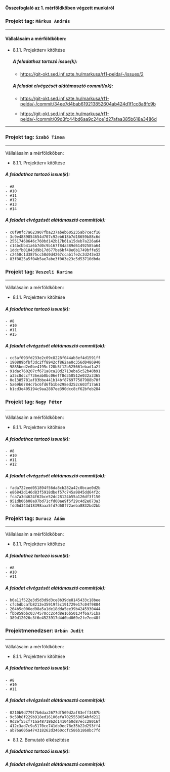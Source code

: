 **Összefoglaló az 1. mérföldkőben végzett munkáról**

### Projekt tag: `Márkus András`

___

#### Vállalásaim a mérföldkőben: 

 - 8.1.1. Projektterv kitöltése

    ##### A feladathoz tartozó issue(k):

     - https://git-okt.sed.inf.szte.hu/markusa/rf1-pelda/-/issues/2

    ##### A feladat elvégzését alátámasztó commit(ok):

     - https://git-okt.sed.inf.szte.hu/markusa/rf1-pelda/-/commit/34ee7d4bab619213852604ab424d1f1cc8a8fc9b

     - https://git-okt.sed.inf.szte.hu/markusa/rf1-pelda/-/commit/09d3fc44bd6aa9c24ce1d27afaa385b618a3486d

___

### Projekt tag: `Szabó Tímea`

___

Vállalásaim a mérföldkőben:


- 8.1.1. Projektterv kitöltése

##### A feladathoz tartozó issue(k):

    - #8
    - #10
    - #11
    - #12
    - #13
    - #14




##### A feladat elvégzését alátámasztó commit(ok):

    - c0f90fc7a623907fba237abeb605235ab7cecf16
    - 3c9e4889854654d707c92eb618b7d18659b88c6d
    - 25517468646c760bd142b17b61a15deb7a226a64   
    - c14bcbb41a6b7d0c9b167f84a389d61492585a64
    - 1ddcfb01043d9b17d677be6bf48e6b1749bffe55
    - c2458c1d3875cc58d0d4267ccab1fe2c2d243e32
    - 83f8825a5f04b5ae7abe3f003e23c5d53710dbda



### Projekt tag: `Veszeli Karina`

___

Vállalásaim a mérföldkőben:


- 8.1.1. Projektterv kitöltése

##### A feladathoz tartozó issue(k):

    - #8
    - #10
    - #11
    - #15




##### A feladat elvégzését alátámasztó commit(ok):

    - cc5af093fd233e2c09c8228f044ab3ef4d1591ff
    - 190889bfbf3dc2ff8942cf862ae0c356d0486940
    - 9885bed2e0be4195cf28b5f12b525661ebad1a2f
    - 91dac760207cf671a8ca20d2713eba5c52b40b91
    - a35c8dccf736eab0bc06eff8d350512e032a3365
    - 0e1385781af83bbe441b14bf876977587988b70f
    - 5a69b6784c7bc6fd6fb1be298ed252c603f17a61
    - b1cd3e405194c9aa2887ee390dcc8cf62bfeb284



### Projekt tag: `Nagy Péter`

___

Vállalásaim a mérföldkőben:


- 8.1.1. Projektterv kitöltése

##### A feladathoz tartozó issue(k):

    - #8
    - #10
    - #11
    - #12


##### A feladat elvégzését alátámasztó commit(ok):

    - fada722eed051894f56da8cb282a42c0bcae0d2b
    - e86842d146d83f5918dbef57c745a9845dd64f2c
    - fca7a3d4624f62bce52dc28124b55a126df3f150
    - 951db06b08a07bd71cfd00ae9f5f29c4d2e073a3
    - fdd6d343d18398aaa5fd7d68f72aeba8832bd2bb



### Projekt tag: `Durucz Ádám`

___

Vállalásaim a mérföldkőben:


- 8.1.1. Projektterv kitöltése

##### A feladathoz tartozó issue(k):

    - #8
    - #10
    - #11


##### A feladat elvégzését alátámasztó commit(ok):

    - b6a11f522e3d5d3d9d3ce8b39de8145433c18bee
    - cfc6dbcafb8212e35919f5c191729e17c04f9884
    - 264b5c006ed08a5a1de18dda5ee39b4245930444
    - fbb859bbc0374570cc2c4d8e16b50134f6a751ba
    - 389d12026c3f6e4523917d4d0bd069e2fe7ee48f



### Projektmenedzser: `Urbán Judit`

___

Vállalásaim a mérföldkőben:

    
- 8.1.1. Projektterv kitöltése

##### A feladathoz tartozó issue(k):

    - #8
    - #10
    - #11


##### A feladat elvégzését alátámasztó commit(ok):

    - 0210b9d779f7b6daa2677df569d2af83eff3487b
    - 9c58b8f229b918ed16106efa7025559654bfd212
    - 9d2ef55cf71aa4871862d14104b0d87ecc28016f
    - 412c3ad7c9a5170ce741db9ec78e35b22d293ff4
    - ab76a605a474318262d3460ccfc586b1868bc7fd


- 8.1.2. Bemutató elkészitése

##### A feladathoz tartozó issue(k):

   

##### A feladat elvégzését alátámasztó commit(ok):

